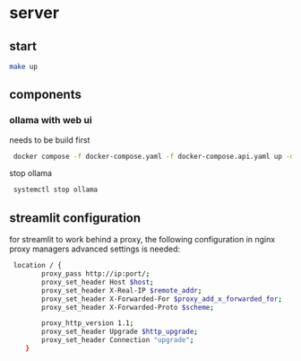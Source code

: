 # server

## start
```bash
make up
```

## components

### ollama with web ui
needs to be build first
```bash
 docker compose -f docker-compose.yaml -f docker-compose.api.yaml up -d --build
```

stop ollama
```bash
 systemctl stop ollama
 ```

## streamlit configuration

for streamlit to work behind a proxy, the following configuration in nginx proxy managers advanced settings is needed:
```bash
 location / {
        proxy_pass http://ip:port/;
        proxy_set_header Host $host;
        proxy_set_header X-Real-IP $remote_addr;
        proxy_set_header X-Forwarded-For $proxy_add_x_forwarded_for;
        proxy_set_header X-Forwarded-Proto $scheme;

        proxy_http_version 1.1;
        proxy_set_header Upgrade $http_upgrade;
        proxy_set_header Connection "upgrade";
    }
```